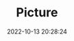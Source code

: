 ---
weight: 1
images:
- /images/edited/230.jpeg
title: Picture
date: 2022-10-13 20:28:24
tags: [luminarneo,work,ILCE7M3,61.0,dog,frisbee,person]
---